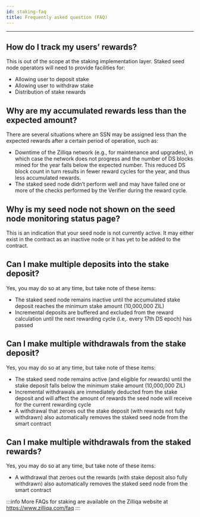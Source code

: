 ```yaml
---
id: staking-faq
title: Frequently asked question (FAQ)
---
```


---

## How do I track my users’ rewards? 

This is out of the scope at the staking implementation layer. Staked seed node operators will need to provide facilities for:
- Allowing user to deposit stake 
- Allowing user to withdraw stake 
- Distribution of stake rewards


## Why are my accumulated rewards less than the expected amount?

There are several situations where an SSN may be assigned less than the expected rewards after a certain period of operation, such as:

- Downtime of the Zilliqa network (e.g., for maintenance and upgrades), in which case the network does not progress and the number of DS blocks mined for the year falls below the expected number. This reduced DS block count in turn results in fewer reward cycles for the year, and thus less accumulated rewards.
- The staked seed node didn’t perform well and may have failed one or more of the checks performed by the Verifier during the reward cycle.

## Why is my seed node not shown on the seed node monitoring status page?

This is an indication that your seed node is not currently active. It may either exist in the contract as an inactive node or it has yet to be added to the contract.

## Can I make multiple deposits into the stake deposit?

Yes, you may do so at any time, but take note of these items:
- The staked seed node remains inactive until the accumulated stake deposit reaches the minimum stake amount (10,000,000 ZIL)
- Incremental deposits are buffered and excluded from the reward calculation until the next rewarding cycle (i.e,. every 17th DS epoch) has passed

## Can I make multiple withdrawals from the stake deposit?

Yes, you may do so at any time, but take note of these items:
- The staked seed node remains active (and eligible for rewards) until the stake deposit falls below the minimum stake amount (10,000,000 ZIL)
- Incremental withdrawals are immediately deducted from the stake deposit and will affect the amount of rewards the seed node will receive for the current rewarding cycle
- A withdrawal that zeroes out the stake deposit (with rewards not fully withdrawn) also automatically removes the staked seed node from the smart contract

## Can I make multiple withdrawals from the staked rewards?

Yes, you may do so at any time, but take note of these items:
- A withdrawal that zeroes out the rewards (with stake deposit also fully withdrawn) also automatically removes the staked seed node from the smart contract

:::info
More FAQs for staking are available on the Zilliqa website at https://www.zilliqa.com/faq
::: 